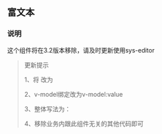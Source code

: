 ## 富文本

### 说明

这个组件将在3.2版本移除，请及时更新使用sys-editor

> 更新提示
> 
> 1、将<editor /> 改为 <sys-editor /> 
> 
> 2、v-model绑定改为v-model:value
> 
> 3、整体写法为：<sys-editor v-model:value="formData.字段名" />
> 
> 4、移除业务内跟此组件无关的其他代码即可
